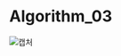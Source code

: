 # Algorithm_03
![캡처](https://user-images.githubusercontent.com/66290861/83483157-006b9680-a4dd-11ea-93fc-a9cabca97795.JPG)
